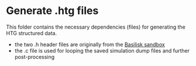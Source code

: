 # Generate .htg files

This folder contains the necessary dependencies (files) for generating the HTG structured data.  
- the two .h header files are originally from the [Basilisk sandbox](//http://basilisk.fr/sandbox/sander) 
- the .c file is used for looping the saved simulation dump files and further post-processing 


